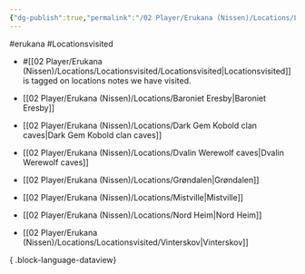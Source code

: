 ```yaml
---
{"dg-publish":true,"permalink":"/02 Player/Erukana (Nissen)/Locations/Locationsvisited/Locationsvisited/","tags":["erukana","Locationsvisited"]}
---
```



#erukana #Locationsvisited 

- #[[02 Player/Erukana (Nissen)/Locations/Locationsvisited/Locationsvisited\|Locationsvisited]] is tagged on locations notes we have visited.

- [[02 Player/Erukana (Nissen)/Locations/Baroniet Eresby\|Baroniet Eresby]]
- [[02 Player/Erukana (Nissen)/Locations/Dark Gem Kobold clan caves\|Dark Gem Kobold clan caves]]
- [[02 Player/Erukana (Nissen)/Locations/Dvalin Werewolf caves\|Dvalin Werewolf caves]]
- [[02 Player/Erukana (Nissen)/Locations/Grøndalen\|Grøndalen]]
- [[02 Player/Erukana (Nissen)/Locations/Mistville\|Mistville]]
- [[02 Player/Erukana (Nissen)/Locations/Nord Heim\|Nord Heim]]
- [[02 Player/Erukana (Nissen)/Locations/Locationsvisited/Vinterskov\|Vinterskov]]

{ .block-language-dataview}


